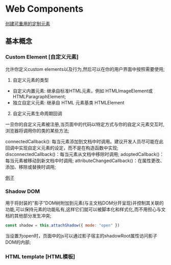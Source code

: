 # Web Components

[创建可重用的定制元素](https://developer.mozilla.org/zh-CN/docs/Web/API/Web_components#%E6%A6%82%E5%BF%B5%E5%92%8C%E4%BD%BF%E7%94%A8)


## 基本概念

### Custom Element [自定义元素]

允许你定义custom elements以及行为,然后可以在你的用户界面中按照需要使用;

1. 自定义元素的类型

  - 自定义内置元素: 继承自标准HTML元素，例如 HTMLImageElement或HTMLParagraphElement;
  - 独立自定义元素: 继承自 HTML 元素基类 HTMLElement

2. 自定义元素生命周期回调

一旦你的自定义元素被注册,当页面中的代码以特定方式与你的自定义元素交互时,浏览器将调用你的类的某些方法;

connectedCallback(): 每当元素添加到文档中时调用。建议开发人员尽可能在此回调中实现自定义元素的设定，而不是在构造函数中实现;
disconnectedCallback()：每当元素从文档中移除时调用;
adoptedCallback()：每当元素被移动到新文档中时调用;
attributeChangedCallback()：在属性更改、添加、移除或替换时调用;

[例子](https://github.com/mdn/web-components-examples)


### Shadow DOM

用于将封装的"影子"DOM树附加到元素(与主文档DOM分开呈现)并控制其关联的功能,可以保持元素的功能私有,这样它们就可以被脚本化和样式化,而不用担心与文档的其他部分发生冲突;

```js
const shadow = this.attachShadow({ mode: "open" })
```
当设置为open时，页面中的js可以通过影子宿主的shadowRoot属性访问影子DOM的内部;


### HTML template [HTML模板]

<template> 和 <slot> 元素使你可以编写不在呈现页面中显示的标记模板,然后它们可以作为自定义元素结构的基础被多次重用;

- template:一种用于保存客户端内容机制,该内容在加载页面时不会呈现,被视为一个可存储在文档中方便后续使用的内容片段;
- slot: Web组件插槽元素,占位符;